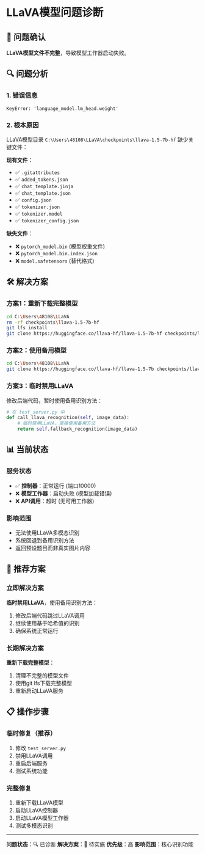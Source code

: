 # LLaVA模型问题诊断

## 🚨 问题确认

**LLaVA模型文件不完整**，导致模型工作器启动失败。

## 🔍 问题分析

### 1. 错误信息
```
KeyError: 'language_model.lm_head.weight'
```

### 2. 根本原因
LLaVA模型目录 `C:\Users\48108\LLaVA\checkpoints\llava-1.5-7b-hf` 缺少关键文件：

**现有文件**：
- ✅ `.gitattributes`
- ✅ `added_tokens.json`
- ✅ `chat_template.jinja`
- ✅ `chat_template.json`
- ✅ `config.json`
- ✅ `tokenizer.json`
- ✅ `tokenizer.model`
- ✅ `tokenizer_config.json`

**缺失文件**：
- ❌ `pytorch_model.bin` (模型权重文件)
- ❌ `pytorch_model.bin.index.json`
- ❌ `model.safetensors` (替代格式)

## 🛠️ 解决方案

### 方案1：重新下载完整模型

```bash
cd C:\Users\48108\LLaVA
rm -rf checkpoints\llava-1.5-7b-hf
git lfs install
git clone https://huggingface.co/llava-hf/llava-1.5-7b-hf checkpoints/llava-1.5-7b-hf
```

### 方案2：使用备用模型

```bash
cd C:\Users\48108\LLaVA
git clone https://huggingface.co/llava-hf/llava-1.5-7b checkpoints/llava-1.5-7b
```

### 方案3：临时禁用LLaVA

修改后端代码，暂时使用备用识别方法：

```python
# 在 test_server.py 中
def call_llava_recognition(self, image_data):
    # 临时禁用LLaVA，直接使用备用方法
    return self.fallback_recognition(image_data)
```

## 📊 当前状态

### 服务状态
- ✅ **控制器**：正常运行 (端口10000)
- ❌ **模型工作器**：启动失败 (模型加载错误)
- ❌ **API调用**：超时 (无可用工作器)

### 影响范围
- 无法使用LLaVA多模态识别
- 系统回退到备用识别方法
- 返回预设题目而非真实图片内容

## 🎯 推荐方案

### 立即解决方案
**临时禁用LLaVA**，使用备用识别方法：
1. 修改后端代码跳过LLaVA调用
2. 继续使用基于哈希值的识别
3. 确保系统正常运行

### 长期解决方案
**重新下载完整模型**：
1. 清理不完整的模型文件
2. 使用git lfs下载完整模型
3. 重新启动LLaVA服务

## 📋 操作步骤

### 临时修复（推荐）
1. 修改 `test_server.py`
2. 禁用LLaVA调用
3. 重启后端服务
4. 测试系统功能

### 完整修复
1. 重新下载LLaVA模型
2. 启动LLaVA控制器
3. 启动LLaVA模型工作器
4. 测试多模态识别

---

**问题状态**：🔍 已诊断
**解决方案**：🔄 待实施
**优先级**：高
**影响范围**：核心识别功能 